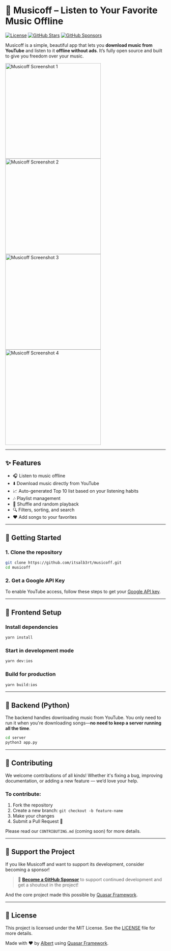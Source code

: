 # 🎵 Musicoff – Listen to Your Favorite Music Offline

[![License](https://img.shields.io/github/license/itsalb3rt/musicoff)](LICENSE)
[![GitHub Stars](https://img.shields.io/github/stars/itsalb3rt/musicoff?style=social)](https://github.com/itsalb3rt/musicoff/stargazers)
[![GitHub Sponsors](https://img.shields.io/badge/sponsor-❤️-brightgreen?style=flat&logo=github)](https://github.com/sponsors/itsalb3rt)

Musicoff is a simple, beautiful app that lets you **download music from YouTube** and listen to it **offline without ads**. It’s fully open source and built to give you freedom over your music.

<img src="/docs/1.jpeg" alt="Musicoff Screenshot 1" width="300">
<img src="/docs/2.jpeg" alt="Musicoff Screenshot 2" width="300">
<img src="/docs/3.jpeg" alt="Musicoff Screenshot 3" width="300">
<img src="/docs/4.jpeg" alt="Musicoff Screenshot 4" width="300">

---

## ✨ Features

- 🎧 Listen to music offline
- ⬇️ Download music directly from YouTube
- 📈 Auto-generated Top 10 list based on your listening habits
- 🎶 Playlist management
- 🔀 Shuffle and random playback
- 🔍 Filters, sorting, and search
- ❤️ Add songs to your favorites

---

## 🚀 Getting Started

### 1. Clone the repository

```bash
git clone https://github.com/itsalb3rt/musicoff.git
cd musicoff
```

### 2. Get a Google API Key

To enable YouTube access, follow these steps to get your [Google API key](https://developers.google.com/youtube/v3/getting-started).

---

## 📱 Frontend Setup

### Install dependencies

```bash
yarn install
```

### Start in development mode

```bash
yarn dev:ios
```

### Build for production

```bash
yarn build:ios
```

---

## 🐍 Backend (Python)

The backend handles downloading music from YouTube. You only need to run it when you're downloading songs—**no need to keep a server running all the time**.

```bash
cd server
python3 app.py
```

---

## 🤝 Contributing

We welcome contributions of all kinds! Whether it's fixing a bug, improving documentation, or adding a new feature — we’d love your help.

### To contribute:

1. Fork the repository
2. Create a new branch: `git checkout -b feature-name`
3. Make your changes
4. Submit a Pull Request 🙌

Please read our `CONTRIBUTING.md` (coming soon) for more details.

---

## 💖 Support the Project

If you like Musicoff and want to support its development, consider becoming a sponsor!

> 📢 [**Become a GitHub Sponsor**](https://github.com/sponsors/itsalb3rt) to support continued development and get a shoutout in the project!

And the core project made this possible by [Quasar Framework](https://quasar.dev/).

---

## 📄 License

This project is licensed under the MIT License. See the [LICENSE](LICENSE) file for more details.

Made with ❤️ by [Albert](https://github.com/sponsors/itsalb3rt) using [Quasar Framework](https://quasar.dev/).
